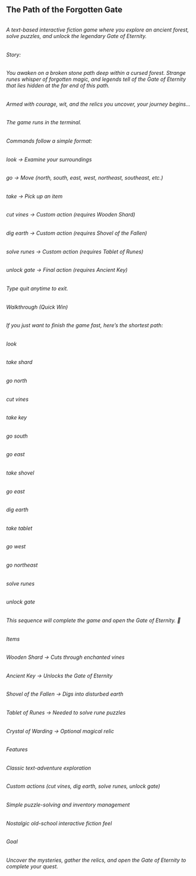 ## The Path of the Forgotten Gate

###### 

###### A text-based interactive fiction game where you explore an ancient forest, solve puzzles, and unlock the legendary Gate of Eternity.

###### 

###### Story:

###### 

###### You awaken on a broken stone path deep within a cursed forest. Strange runes whisper of forgotten magic, and legends tell of the Gate of Eternity that lies hidden at the far end of this path.

###### Armed with courage, wit, and the relics you uncover, your journey begins...

###### 

###### 

###### The game runs in the terminal.

###### Commands follow a simple format:

###### 

###### look → Examine your surroundings

###### 

###### go <direction> → Move (north, south, east, west, northeast, southeast, etc.)

###### 

###### take <item> → Pick up an item

###### 

###### cut vines → Custom action (requires Wooden Shard)

###### 

###### dig earth → Custom action (requires Shovel of the Fallen)

###### 

###### solve runes → Custom action (requires Tablet of Runes)

###### 

###### unlock gate → Final action (requires Ancient Key)

###### 

###### Type quit anytime to exit.

###### 

###### Walkthrough (Quick Win)

###### 

###### If you just want to finish the game fast, here’s the shortest path:

###### 

###### look

###### take shard

###### go north

###### cut vines

###### take key

###### go south

###### go east

###### take shovel

###### go east

###### dig earth

###### take tablet

###### go west

###### go northeast

###### solve runes

###### unlock gate

###### 

###### This sequence will complete the game and open the Gate of Eternity. 🎉

###### 

###### Items

###### 

###### Wooden Shard → Cuts through enchanted vines

###### 

###### Ancient Key → Unlocks the Gate of Eternity

###### 

###### Shovel of the Fallen → Digs into disturbed earth

###### 

###### Tablet of Runes → Needed to solve rune puzzles

###### 

###### Crystal of Warding → Optional magical relic

###### 

###### Features

###### 

###### Classic text-adventure exploration

###### 

###### Custom actions (cut vines, dig earth, solve runes, unlock gate)

###### 

###### Simple puzzle-solving and inventory management

###### 

###### Nostalgic old-school interactive fiction feel

###### 

###### Goal

###### 

###### Uncover the mysteries, gather the relics, and open the Gate of Eternity to complete your quest.

